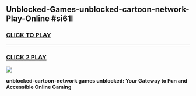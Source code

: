 
## Unblocked-Games-unblocked-cartoon-network-Play-Online #si61l
<h3>
<a href="https://news.freeplayer.one?title=unblocked-cartoon-network&ref=3">CLICK TO PLAY</a></h3>
<hr>

<h3>
<a href="https://news.freeplayer.one?title=unblocked-cartoon-network&ref=3">CLICK 2 PLAY</a>
  
</h3>

<a href="https://news.freeplayer.one?title=unblocked-cartoon-network&ref=3"><img src="https://clearcache.store/games.png"></a>


**unblocked-cartoon-network games unblocked: Your Gateway to Fun and Accessible Online Gaming**
